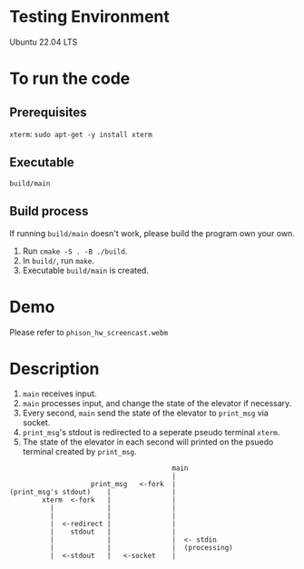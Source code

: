 # Testing Environment
Ubuntu 22.04 LTS

# To run the code

## Prerequisites
`xterm`: `sudo apt-get -y install xterm`

## Executable
`build/main`

## Build process
If running `build/main` doesn't work, please build the program own your own.

1. Run `cmake -S . -B ./build`. 
2. In `build/`, run `make`.
3. Executable `build/main` is created.

# Demo

Please refer to `phison_hw_screencast.webm`

# Description
1. `main` receives input.
2. `main` processes input, and change the state of the elevator if necessary.
3. Every second, `main` send the state of the elevator to `print_msg` via socket.
4. `print_msg`'s stdout is redirected to a seperate pseudo terminal `xterm`.
5. The state of the elevator in each second will printed on the psuedo terminal created by `print_msg`. 

```
                                        main
                                        |
                    print_msg   <-fork  |
(print_msg's stdout)    |               |
        xterm  <-fork   |               |
          |             |               |
          |             |               |
          |  <-redirect |               |
          |    stdout   |               |
          |             |               |  <- stdin
          |             |               |  (processing)
          |  <-stdout   |   <-socket    |          
```
                        
